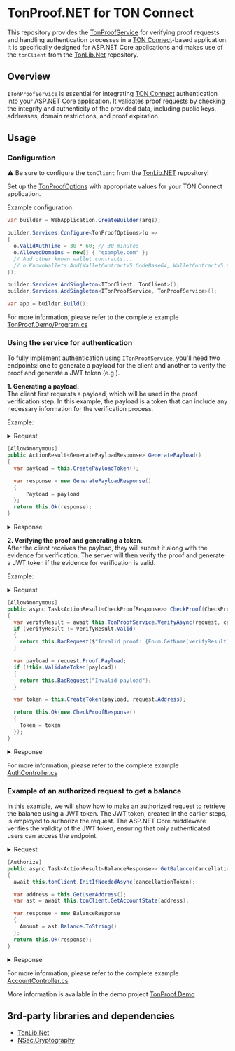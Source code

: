 TonProof.NET for TON Connect
===========

This repository provides the [TonProofService](/TonProof/TonProofService.cs) for verifying proof requests and handling authentication processes in a [TON Connect](https://docs.ton.org/develop/dapps/ton-connect/overview)-based application. It is specifically designed for ASP.NET Core applications and makes use of the `tonClient` from the [TonLib.Net](https://github.com/justdmitry/TonLib.NET) repository.

## Overview

`ITonProofService` is essential for integrating [TON Connect](https://docs.ton.org/develop/dapps/ton-connect/sign) authentication into your ASP.NET Core application. It validates proof requests by checking the integrity and authenticity of the provided data, including public keys, addresses, domain restrictions, and proof expiration.

## Usage
### Configuration

⚠ Be sure to configure the `tonClient` from the [TonLib.NET](https://github.com/justdmitry/TonLib.NET) repository!

Set up the [TonProofOptions](/TonProof/TonProofOptions.cs) with appropriate values for your TON Connect application.

Example configuration:
```csharp
var builder = WebApplication.CreateBuilder(args);

builder.Services.Configure<TonProofOptions>(o =>
{
  o.ValidAuthTime = 30 * 60; // 30 minutes
  o.AllowedDomains = new[] { "example.com" };
  // Add other known wallet contracts...
  // o.KnownWallets.Add(WalletContractV5.CodeBase64, WalletContractV5.Create);
});

builder.Services.AddSingleton<ITonClient, TonClient>();
builder.Services.AddSingleton<ITonProofService, TonProofService>();

var app = builder.Build();
```
For more information, please refer to the complete example [TonProof.Demo/Program.cs](/TonProof.Demo/Program.cs)

### Using the service for authentication
To fully implement authentication using `ITonProofService`, you'll need two endpoints: one to generate a payload for the client and another to verify the proof and generate a JWT token (e.g.).

**1. Generating a payload.**  
The client first requests a payload, which will be used in the proof verification step. In this example, the payload is a token that can include any necessary information for the verification process.

Example:
<details>
<summary>Request</summary>
<pre>
url -X 'POST' \
  'https://host/Auth/GeneratePayload' \
  -H 'accept: application/json' \
  -d ''
</pre>
</details>

```csharp
[AllowAnonymous]
public ActionResult<GeneratePayloadResponse> GeneratePayload()
{
  var payload = this.CreatePayloadToken();

  var response = new GeneratePayloadResponse()
  {
      Payload = payload
  };
  return this.Ok(response);
}
```
<details>
<summary>Response</summary>
<pre>
{
  "payload": "string"
}
</pre>
</details>

**2. Verifying the proof and generating a token**.  
After the client receives the payload, they will submit it along with the evidence for verification. The server will then verify the proof and generate a JWT token if the evidence for verification is valid.

Example:
<details>
<summary>Request</summary>
<pre>
curl -X 'POST' \
  'https://host/Auth/CheckProof' \
  -H 'accept: application/json' \
  -H 'Content-Type: application/json' \
  -d '{
  "address": "0:13f04fa2a978c...",
  "network": "-3",
  "public_key": "c5134fcb...",
  "proof": {
    "timestamp": 1721812530,
    "domain": {
      "LengthBytes": 20,
      "value": "winogarcia.github.io"
    },
    "signature": "YlhjR9vEhyGyYbr...",
    "payload": "eyJhbGciOiJIUzI1NiIsInR5cCI6IkpXVCJ9",
    "state_init": "te6cc..."
  }
}'
</pre>
</details>

```csharp
[AllowAnonymous]
public async Task<ActionResult<CheckProofResponse>> CheckProof(CheckProofRequest request, CancellationToken cancellationToken)
{
  var verifyResult = await this.TonProofService.VerifyAsync(request, cancellationToken);
  if (verifyResult != VerifyResult.Valid)
  {
    return this.BadRequest($"Invalid proof: {Enum.GetName(verifyResult)}");
  }

  var payload = request.Proof.Payload;
  if (!this.ValidateToken(payload))
  {
    return this.BadRequest("Invalid payload");
  }

  var token = this.CreateToken(payload, request.Address);

  return this.Ok(new CheckProofResponse()
  {
    Token = token
  });
}
```
<details>
<summary>Response</summary>
<pre>
{
  "token": "string"
}
</pre>
</details>

For more information, please refer to the complete example [AuthController.cs](/TonProof.Demo/AuthController.cs)

### Example of an authorized request to get a balance
In this example, we will show how to make an authorized request to retrieve the balance using a JWT token. The JWT token, created in the earlier steps, is employed to authorize the request. The ASP.NET Core middleware verifies the validity of the JWT token, ensuring that only authenticated users can access the endpoint.

<details>
<summary>Request</summary>
<pre>
curl -X 'POST' \
  'https://host/Account/GetBalance' \
  -H 'accept: application/json' \
  -H 'Authorization: Bearer XXXXXXX' \
  -d ''
</pre>
</details>

```csharp
[Authorize]
public async Task<ActionResult<BalanceResponse>> GetBalance(CancellationToken cancellationToken)
{
  await this.tonClient.InitIfNeededAsync(cancellationToken);

  var address = this.GetUserAddress();
  var ast = await this.tonClient.GetAccountState(address);

  var response = new BalanceResponse
  {
    Amount = ast.Balance.ToString()
  };
  return this.Ok(response);
}
```
<details>
<summary>Response</summary>
<pre>
{
  "amount": "777777"
}
</pre>
</details>

For more information, please refer to the complete example [AccountController.cs](/TonProof.Demo/AccountController.cs)

More information is available in the demo project [TonProof.Demo](/TonProof.Demo)

## 3rd-party libraries and dependencies
- [TonLib.Net](https://github.com/justdmitry/TonLib.NET)
- [NSec.Cryptography](https://nsec.rocks/)